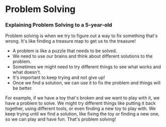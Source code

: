 # Problem Solving

### Explaining Problem Solving to a 5-year-old

Problem solving is when we try to figure out a way to fix something that's wrong. It's like finding a treasure map to get us to the treasure!

- A problem is like a puzzle that needs to be solved.
- We need to use our brains and think about different solutions to the problem.
- Sometimes we might need to try different things to see what works and what doesn't.
- It's important to keep trying and not give up!
- Once we find a solution, we can use it to fix the problem and things will be better.

For example, if we have a toy that's broken and we want to play with it, we have a problem to solve. We might try different things like putting it back together, using different tools, or even finding a new toy to play with. We keep trying until we find a solution, like fixing the toy or finding a new one, so we can play and have fun. That's problem solving!
